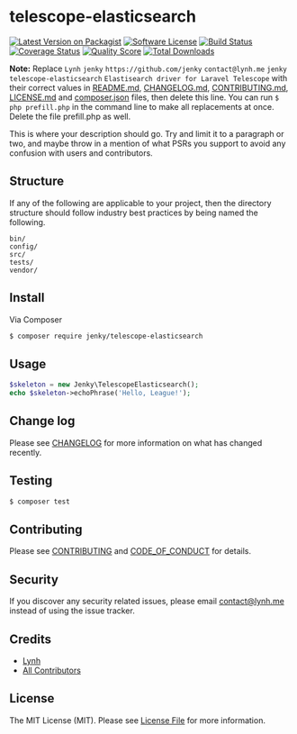 # telescope-elasticsearch

[![Latest Version on Packagist][ico-version]][link-packagist]
[![Software License][ico-license]](LICENSE.md)
[![Build Status][ico-travis]][link-travis]
[![Coverage Status][ico-scrutinizer]][link-scrutinizer]
[![Quality Score][ico-code-quality]][link-code-quality]
[![Total Downloads][ico-downloads]][link-downloads]

**Note:** Replace ```Lynh``` ```jenky``` ```https://github.com/jenky``` ```contact@lynh.me``` ```jenky``` ```telescope-elasticsearch``` ```Elastisearch driver for Laravel Telescope``` with their correct values in [README.md](README.md), [CHANGELOG.md](CHANGELOG.md), [CONTRIBUTING.md](CONTRIBUTING.md), [LICENSE.md](LICENSE.md) and [composer.json](composer.json) files, then delete this line. You can run `$ php prefill.php` in the command line to make all replacements at once. Delete the file prefill.php as well.

This is where your description should go. Try and limit it to a paragraph or two, and maybe throw in a mention of what
PSRs you support to avoid any confusion with users and contributors.

## Structure

If any of the following are applicable to your project, then the directory structure should follow industry best practices by being named the following.

```
bin/        
config/
src/
tests/
vendor/
```


## Install

Via Composer

``` bash
$ composer require jenky/telescope-elasticsearch
```

## Usage

``` php
$skeleton = new Jenky\TelescopeElasticsearch();
echo $skeleton->echoPhrase('Hello, League!');
```

## Change log

Please see [CHANGELOG](CHANGELOG.md) for more information on what has changed recently.

## Testing

``` bash
$ composer test
```

## Contributing

Please see [CONTRIBUTING](CONTRIBUTING.md) and [CODE_OF_CONDUCT](CODE_OF_CONDUCT.md) for details.

## Security

If you discover any security related issues, please email contact@lynh.me instead of using the issue tracker.

## Credits

- [Lynh][link-author]
- [All Contributors][link-contributors]

## License

The MIT License (MIT). Please see [License File](LICENSE.md) for more information.

[ico-version]: https://img.shields.io/packagist/v/jenky/telescope-elasticsearch.svg?style=flat-square
[ico-license]: https://img.shields.io/badge/license-MIT-brightgreen.svg?style=flat-square
[ico-travis]: https://img.shields.io/travis/jenky/telescope-elasticsearch/master.svg?style=flat-square
[ico-scrutinizer]: https://img.shields.io/scrutinizer/coverage/g/jenky/telescope-elasticsearch.svg?style=flat-square
[ico-code-quality]: https://img.shields.io/scrutinizer/g/jenky/telescope-elasticsearch.svg?style=flat-square
[ico-downloads]: https://img.shields.io/packagist/dt/jenky/telescope-elasticsearch.svg?style=flat-square

[link-packagist]: https://packagist.org/packages/jenky/telescope-elasticsearch
[link-travis]: https://travis-ci.org/jenky/telescope-elasticsearch
[link-scrutinizer]: https://scrutinizer-ci.com/g/jenky/telescope-elasticsearch/code-structure
[link-code-quality]: https://scrutinizer-ci.com/g/jenky/telescope-elasticsearch
[link-downloads]: https://packagist.org/packages/jenky/telescope-elasticsearch
[link-author]: https://github.com/jenky
[link-contributors]: ../../contributors
